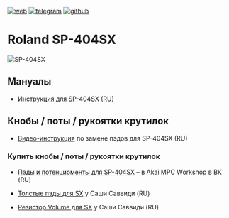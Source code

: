 [![web](https://camo.githubusercontent.com/a52a6841e37483a2b3b2ec9d0101e05e17a2a891a2430e180bfa572731b4b38c/68747470733a2f2f696d672e736869656c64732e696f2f62616467652f7765622d73703430342e72752d626c75653f7374796c653d666c6174266c6f676f3d776562)](https://sp404.ru/)
[![telegram](https://camo.githubusercontent.com/cc4e6ea5179f5a4ad37341aaaf276b431dbecacba98e3936bc4f71a9b6f40aa8/68747470733a2f2f696d672e736869656c64732e696f2f62616467652f74656c656772616d2d7370343034636f6d6d756e6974792d626c75653f7374796c653d666c6174266c6f676f3d74656c656772616d)](https://t.me/sp404community)
[![github](https://camo.githubusercontent.com/648495ac6a3de76d8469961ac9ca5efd0c51ea0d674517cba78e451bf2ac33c6/68747470733a2f2f696d672e736869656c64732e696f2f62616467652f6769746875622d7370343034636f6d6d756e6974792e6769746875622e696f2d626c75653f7374796c653d666c6174266c6f676f3d676974687562)](https://github.com/sp404community/sp404community.github.io)

# Roland SP-404SX

![SP-404SX](https://static.roland.com/assets/images/products/main/sp-404sx_top_main.jpg)

## Мануалы

- [Инструкция для SP-404SX](https://drive.google.com/file/d/1CJqo5LH0GRB7sdrO4Kuw1K5KOwbOjxzU/view?usp=drive_link) (RU)

## Кнобы / поты / рукоятки крутилок

- [Видео-инструкция](https://youtu.be/Q6Aoy7XFMPM?si=-2ls5kDz8p-K8FQ1)  по замене пэдов для SP-404SX (RU)

### Купить кнобы / поты / рукоятки крутилок

- [Пэды и потенциоменты для SP-404SX](https://vk.com/akai_mpc_workshop) – в Akai MPC Workshop в ВК (RU)

- [Толстые пэды для SX](https://vk.com/market-34561461?w=product-34561461_2510961%2Fquery) у Саши Саввиди (RU)
- [Резистор Volume для SX](https://vk.com/market-34561461?w=product-34561461_2434720%2Fquery) у Саши Саввиди (RU)
